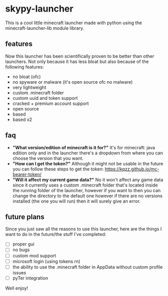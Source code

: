 # skypy-launcher
This is a cool little minecraft launcher made with python using the minecraft-launcher-lib module library.

## features
Now this launcher has been scientifically proven to be better than other launchers. Not only because it has less bloat but also because of the following features:
- no bloat (ofc)
- no spyware or malware (it's open source ofc no malware)
- very lightweight
- custom .minecraft folder
- custom uuid and token support
- cracked + premium account support
- open source
- based
- based x2

## faq
- <b>"What version/edition of minecraft is it for?"</b>
It's for minecraft: java edition only and in the launcher there's a dropdown from where you can choose the version that you want.
- <b>"How can I get the token?"</b>
Although it might not be usable in the future you can follow these steps to get the token: https://kqzz.github.io/mc-bearer-token/
- <b>"Will it affect my current game data?"</b>
No it won't affect any game data since it currently uses a custom .minecraft folder that's located inside the running folder of the launcher, however if you want to then you can change the directory to the default one however if there are no versions installed (the one you will run) then it will surely give an error.

## future plans
Since you just saw all the reasons to use this launcher, here are the things I want to do in the future/the stuff I've completed:
- [ ] proper gui
- [ ] no bugs
- [ ] custom mod support
- [ ] microsoft login (using tokens rn)
- [ ] the ability to use the .minecraft folder in AppData without custom profile issues
- [ ] pyTer integration

Well enjoy!
